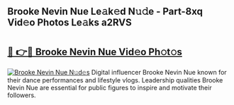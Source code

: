 ## Brooke Nevin Nue Le𝚊k𝚎d N𝚞𝚍e - Part-8xq Vid𝚎o Photos Le𝚊ks a2RVS

# <h2><a href="http://fb4uij.evod.top/?m=Brooke+Nevin+Nue">🔗 👉🔴 Brooke Nevin Nue Vid𝚎o Ph𝚘t𝚘s</a></h2>

[![Brooke Nevin Nue N𝚞d𝚎s](https://i.imgur.com/8V9OHl7.gif)](http://fb4uij.evod.top/?m=Brooke+Nevin+Nue)
Digital influencer Brooke Nevin Nue known for their dance performances and lifestyle vlogs. Leadership qualities Brooke Nevin Nue are essential for public figures to inspire and motivate their followers. 
